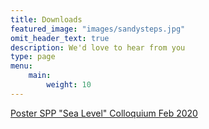 ```yaml
---
title: Downloads
featured_image: "images/sandysteps.jpg"
omit_header_text: true
description: We'd love to hear from you
type: page
menu: 
    main:
        weight: 10
---
```


[Poster SPP "Sea Level" Colloquium Feb 2020](/data/poster_SPP022020_yakhontova.pdf)

